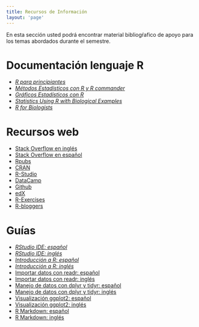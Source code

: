 ```yaml
---
title: Recursos de Información
layout: 'page'
---
```


En esta sección usted podrá encontrar material bibliogŕafico de apoyo para los temas abordados durante el semestre.

<div class="columns-2">

# Documentación lenguaje R

- [*R para principiantes*](https://cran.r-project.org/doc/contrib/rdebuts_es.pdf)
- [*Métodos Estadísticos con R y R commander*](https://cran.r-project.org/doc/contrib/Saez-Castillo-RRCmdrv21.pdf)
- [*Gráficos Estadísticos con R*](https://cran.r-project.org/doc/contrib/grafi3.pdf)
- [*Statistics Using R with Biological Examples*](https://cran.r-project.org/doc/contrib/Seefeld_StatsRBio.pdf)
- [*R for Biologists*](https://cran.r-project.org/doc/contrib/Martinez-RforBiologistv1.1.pdf)

# Recursos web

- [Stack Overflow en inglés](https://stackoverflow.com/)
- [Stack Overflow en español](https://es.stackoverflow.com/)
- [Rpubs](https://rpubs.com/)
- [CRAN](https://cran.r-project.org/)
- [R-Studio](https://www.rstudio.com/)
- [DataCamp](https://www.datacamp.com/)
- [Github](https://github.com/)
- [edX](https://www.edx.org/es/course/subject/data-analysis-statistics)
- [R-Exercises](https://www.r-exercises.com/)
- [R-bloggers](https://www.r-bloggers.com/)

<div class="columns-3">
</div>

# Guías

- [*RStudio IDE: español*](https://github.com/rstudio/cheatsheets/raw/master/translations/spanish/rstudio-entorno.pdf)
- [*RStudio IDE: inglés*](https://www.rstudio.com/wp-content/uploads/2016/01/rstudio-IDE-cheatsheet.pdf)
- [*Introducción a R: español*](https://github.com/rstudio/cheatsheets/raw/master/translations/spanish/introduccion-a-r.pdf)
- [*Introducción a R: inglés*](https://www.rstudio.com/wp-content/uploads/2016/05/base-r.pdf)
- [Importar datos con readr: español](https://github.com/rstudio/cheatsheets/raw/master/translations/spanish/data-import-Spanish_translation-2019.pdf)
- [Importar datos con readr: inglés](https://d33wubrfki0l68.cloudfront.net/b7142a24f47a959b8a4b67910c67db8b41036f28/ac9a2/wp-content/uploads/2018/08/data-import.png)
- [Manejo de datos con dplyr y tidyr: español](https://github.com/rstudio/cheatsheets/raw/master/translations/spanish/data-wrangling-cheatsheet_Spanish.pdf)
- [Manejo de datos con dplyr y tidyr: inglés](https://rstudio.com/wp-content/uploads/2015/02/data-wrangling-cheatsheet.pdf)
- [Visualización ggplot2: español](https://github.com/rstudio/cheatsheets/raw/master/translations/spanish/ggplot2.pdf)
- [Visualización ggplot2: inglés](https://www.rstudio.com/wp-content/uploads/2015/03/ggplot2-cheatsheet.pdf)
- [R Markdown: español](https://github.com/rstudio/cheatsheets/raw/master/translations/spanish/rmarkdown-2.0_Spanish.pdf)
- [R Markdown: inglés](https://www.rstudio.com/wp-content/uploads/2015/02/rmarkdown-cheatsheet.pdf)

</div>